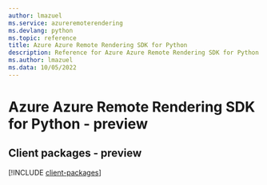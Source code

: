 ```yaml
---
author: lmazuel
ms.service: azureremoterendering
ms.devlang: python
ms.topic: reference
title: Azure Azure Remote Rendering SDK for Python
description: Reference for Azure Azure Remote Rendering SDK for Python
ms.author: lmazuel
ms.data: 10/05/2022
---
```

# Azure Azure Remote Rendering SDK for Python - preview

## Client packages - preview
[!INCLUDE [client-packages](azure-remote-rendering-client-index.md)]